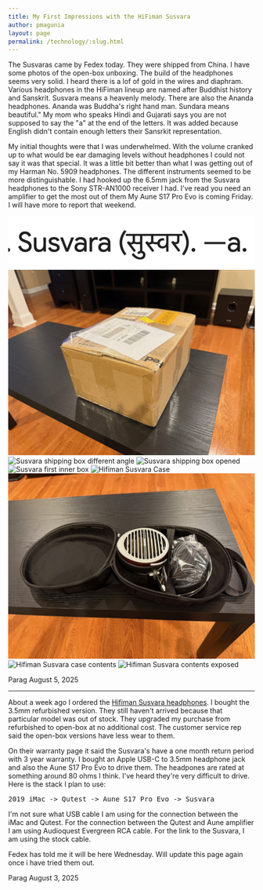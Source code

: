 ```yaml
---
title: My First Impressions with the HiFiman Susvara
author: pmagunia
layout: page
permalink: /technology/:slug.html
---
```


The Susvaras came by Fedex today. They were shipped from China. I have some photos of the open-box unboxing. The build of the headphones seems very solid. I heard there is a lof of gold in the wires and diaphram. Various headphones in the HiFiman lineup are named after Buddhist history and Sanskrit. Susvara means a heavenly melody. There are also the Ananda headphones. Ananda was Buddha's right hand man. Sundara means beautiful." My mom who speaks Hindi and Gujarati says you are not supposed to say the "a" at the end of the letters. It was added because English didn't contain enough letters their Sansrkit representation.

My initial thoughts were that I was underwhelmed. With the volume cranked up to what would be ear damaging levels without headphones I could not say it was that special. It was a little bit better than what I was getting out of my Harman No. 5909 headphones. The different instruments seemed to be more distinguishable. I had hooked up the 6.5mm jack from the Susvara headphones to the Sony STR-AN1000 receiver I had. I've read you need an amplifier to get the most out of them My Aune S17 Pro Evo is coming Friday. I will have more to report that weekend.

<img src="/assets/images/susvara/susvara-word-in-sanskrit-devanagri-script.png" class="width-100" alt="Susvara word in Buddhist Sanskrit in Devanagri script">

<img src="/assets/images/susvara/IMG_0753.jpeg" class="width-100" alt="Susvara shipping box">
<img src="/assets/images/susvara/IMG_0754.jpeg" class="width-100" alt="Susvara shipping box different angle">
<img src="/assets/images/susvara/IMG_0755.jpeg" class="width-100" alt="Susvara shipping box opened">
<img src="/assets/images/susvara/IMG_0757.jpeg" class="width-100" alt="Susvara first inner box">
<img src="/assets/images/susvara/IMG_0758.jpeg" class="width-100" alt="Hifiman Susvara Case">
<img src="/assets/images/susvara/IMG_0759.jpeg" class="width-100" alt="Hifiman Susvara Case opened">
<img src="/assets/images/susvara/IMG_0760.jpeg" class="width-100" alt="Hifiman Susvara case contents">
<img src="/assets/images/susvara/IMG_0761.jpeg" class="width-100" alt="Hifiman Susvara contents exposed">

Parag
August 5, 2025


<hr>

About a week ago I ordered the [Hifiman Susvara headphones](https://www.hifiman.com/products/detail/275). I bought the 3.5mm refurbished version. They still haven't arrived because that particular model was out of stock. They upgraded my purchase from refurbished to open-box at no additional cost. The customer service rep said the open-box versions have less wear to them.

On their warranty page it said the Susvara's have a one month return period with 3 year warranty. I bought an Apple USB-C to 3.5mm headphone jack and also the Aune S17 Pro Evo to drive them. The headpones are rated at something around 80 ohms I think. I've heard they're very difficult to drive. Here is the stack I plan to use:

<pre>2019 iMac -> Qutest -> Aune S17 Pro Evo -> Susvara</pre>

I'm not sure what USB cable I am using for the connection between the iMac and Qutest. For the connection between the Qutest and Aune amplifier I am using Audioquest Evergreen RCA cable. For the link to the Susvara, I am using the stock cable.

Fedex has told me it will be here Wednesday. Will update this page again once i have tried them out.

Parag
August 3, 2025